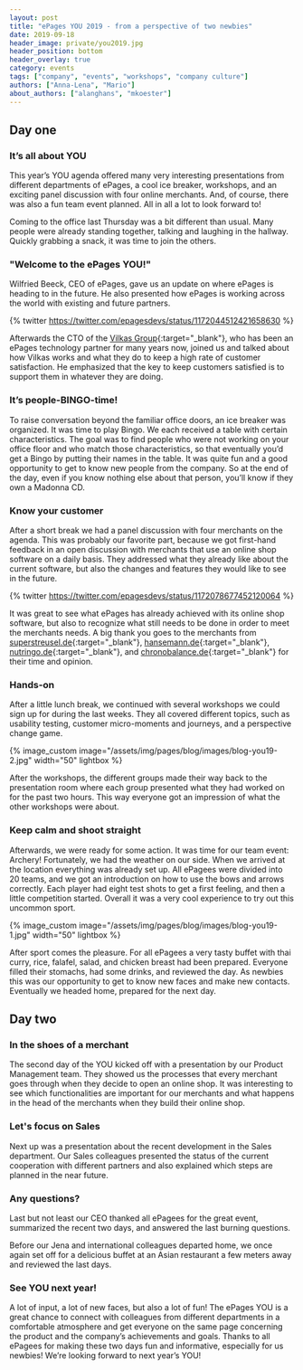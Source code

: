```yaml
---
layout: post
title: "ePages YOU 2019 - from a perspective of two newbies"
date: 2019-09-18
header_image: private/you2019.jpg
header_position: bottom
header_overlay: true
category: events
tags: ["company", "events", "workshops", "company culture"]
authors: ["Anna-Lena", "Mario"]
about_authors: ["alanghans", "mkoester"]
---
```


## Day one

### It’s all about YOU

This year’s YOU agenda offered many very interesting presentations from different departments of ePages, a cool ice breaker, workshops, and an exciting panel discussion with four online merchants.
And, of course, there was also a fun team event planned.
All in all a lot to look forward to!

Coming to the office last Thursday was a bit different than usual.
Many people were already standing together, talking and laughing in the hallway.
Quickly grabbing a snack, it was time to join the others.

### "Welcome to the ePages YOU!"

Wilfried Beeck, CEO of ePages, gave us an update on where ePages is heading to in the future.
He also presented how ePages is working across the world with existing and future partners.

{% twitter https://twitter.com/epagesdevs/status/1172044512421658630 %}

Afterwards the CTO of the [Vilkas Group](https://www.vilkasgroup.com/){:target="_blank"}, who has been an ePages technology partner for many years now, joined us and talked about how Vilkas works and what they do to keep a high rate of customer satisfaction.
He emphasized that the key to keep customers satisfied is to support them in whatever they are doing.

### It’s people-BINGO-time!

To raise conversation beyond the familiar office doors, an ice breaker was organized.
It was time to play Bingo.
We each received a table with certain characteristics.
The goal was to find people who were not working on your office floor and who match those characteristics, so that eventually you’d get a Bingo by putting their names in the table.
It was quite fun and a good opportunity to get to know new people from the company.
So at the end of the day, even if you know nothing else about that person, you’ll know if they own a Madonna CD.

### Know your customer

After a short break we had a panel discussion with four merchants on the agenda.
This was probably our favorite part, because we got first-hand feedback in an open discussion with merchants that use an online shop software on a daily basis.
They addressed what they already like about the current software, but also the changes and features they would like to see in the future.

{% twitter https://twitter.com/epagesdevs/status/1172078677452120064 %}

It was great to see what ePages has already achieved with its online shop software, but also to recognize what still needs to be done in order to meet the merchants needs.
A big thank you goes to the merchants from [superstreusel.de](https://www.superstreusel.de/){:target="_blank"}, [hansemann.de](https://www.hansemann.de/){:target="_blank"}, [nutringo.de](https://www.nutringo.de/){:target="_blank"}, and [chronobalance.de](https://www.chronobalance.de/){:target="_blank"} for their time and opinion.

### Hands-on

After a little lunch break, we continued with several workshops we could sign up for during the last weeks.
They all covered different topics, such as usability testing, customer micro-moments and journeys, and a perspective change game.

{% image_custom image="/assets/img/pages/blog/images/blog-you19-2.jpg" width="50" lightbox %}

After the workshops, the different groups made their way back to the presentation room where each group presented what they had worked on for the past two hours.
This way everyone got an impression of what the other workshops were about.

### Keep calm and shoot straight

Afterwards, we were ready for some action.
It was time for our team event: Archery!
Fortunately, we had the weather on our side.
When we arrived at the location everything was already set up.
All ePagees were divided into 20 teams, and we got an introduction on how to use the bows and arrows correctly.
Each player had eight test shots to get a first feeling, and then a little competition started.
Overall it was a very cool experience to try out this uncommon sport.

{% image_custom image="/assets/img/pages/blog/images/blog-you19-1.jpg" width="50" lightbox %}

After sport comes the pleasure.
For all ePagees a very tasty buffet with thai curry, rice, falafel, salad, and chicken breast had been prepared.
Everyone filled their stomachs, had some drinks, and reviewed the day.
As newbies this was our opportunity to get to know new faces and make new contacts.
Eventually we headed home, prepared for the next day.

## Day two

### In the shoes of a merchant

The second day of the YOU kicked off with a presentation by our Product Management team.
They showed us the processes that every merchant goes through when they decide to open an online shop.
It was interesting to see which functionalities are important for our merchants and what happens in the head of the merchants when they build their online shop.

### Let's focus on Sales

Next up was a presentation about the recent development in the Sales department.
Our Sales colleagues presented the status of the current cooperation with different partners and also explained which steps are planned in the near future.

### Any questions?

Last but not least our CEO thanked all ePagees for the great event, summarized the recent two days, and answered the last burning questions. 

Before our Jena and international colleagues departed home, we once again set off for a delicious buffet at an Asian restaurant a few meters away and reviewed the last days.

### See YOU next year!

A lot of input, a lot of new faces, but also a lot of fun!
The ePages YOU is a great chance to connect with colleagues from different departments in a comfortable atmosphere and get everyone on the same page concerning the product and the company’s achievements and goals.
Thanks to all ePagees for making these two days fun and informative, especially for us newbies!
We’re looking forward to next year’s YOU!

